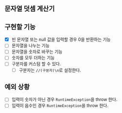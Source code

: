 ## 문자열 덧셈 계산기

## 구현할 기능

- [x] 빈 문자열 또는 null 값을 입력할 경우 0을 반환하는 기능
- [ ] 문자열을 나누는 기능
- [ ] 문자열을 숫자로 바꾸는 기능
- [ ] 숫자를 모두 더하는 기능
- [ ] 구분자를 커스텀 할 수 있다.
    - [ ] 구분자는 `//(구분자)\n`로 설정한다.

## 예외 상황

- [ ] 입력이 숫자가 아닌 경우 `RuntimeException`을 throw 한다.
- [ ] 입력이 음수인 경우 `RuntimeException`을 throw 한다.
